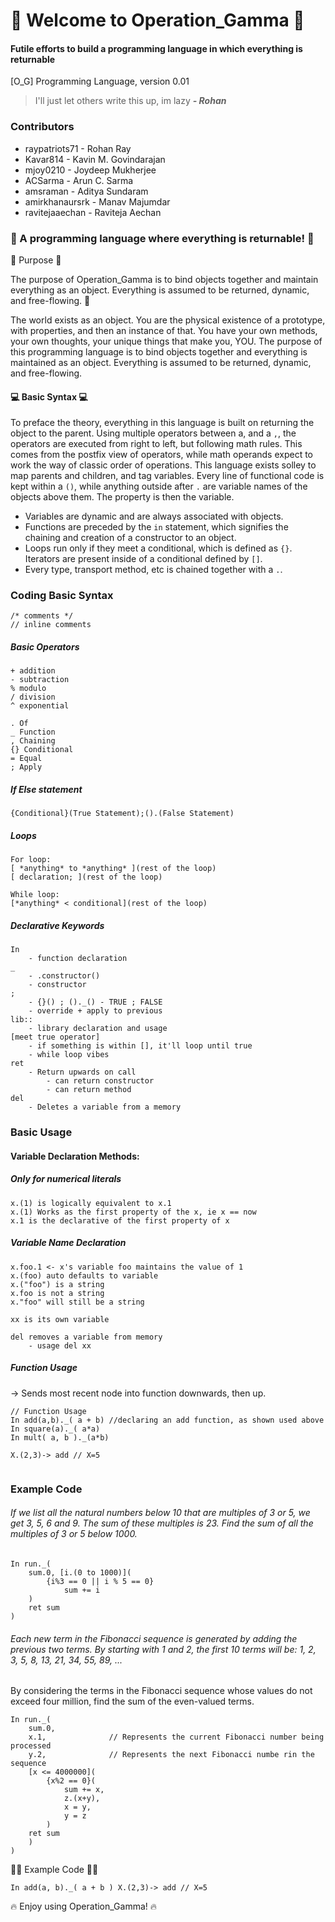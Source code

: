 

# 👋 Welcome to Operation_Gamma 👋

#### **Futile efforts to build a programming language in which everything is returnable**
[O_G] Programming Language, version 0.01
> I'll just let others write this up, im lazy ***- Rohan***
### Contributors
-   raypatriots71 - Rohan Ray
-   Kavar814 - Kavin M. Govindarajan
-   mjoy0210 - Joydeep Mukherjee
-   ACSarma - Arun C. Sarma
-   amsraman - Aditya Sundaram
-   amirkhanaursrk - Manav Majumdar
-   ravitejaaechan - Raviteja Aechan

### 🤖 A programming language where everything is returnable! 🤖
🌟 Purpose 🌟

The purpose of Operation_Gamma is to bind objects together and maintain everything as an object. Everything is assumed to be returned, dynamic, and free-flowing. 🚀

The world exists as an object. You are the physical existence of a prototype, with properties, and then an instance of that. You have your own methods, your own thoughts, your unique things that make you, YOU. The purpose of this programming language is to bind objects together and everything is maintained as an object. Everything is assumed to be returned, dynamic, and free-flowing.

#### 💻 Basic Syntax 💻
To preface the theory, everything in this language is built on returning the object to the parent. Using multiple operators between a, and a ```,```, the operators are executed from right to left, but following math rules. This comes from the postfix view of operators, while math operands expect to work the way of classic order of operations. This language exists solley to map parents and children, and tag variables. Every line of functional code is kept within a ```()```, while anything outside after ```.``` are variable names of the objects above them. The property is then the variable. 

-   Variables are dynamic and are always associated with objects.
-   Functions are preceded by the `in` statement, which signifies the chaining and creation of a constructor to an object.
-   Loops run only if they meet a conditional, which is defined as `{}`. Iterators are present inside of a conditional defined by `[]`.
-   Every type, transport method, etc is chained together with a `.`.

### Coding Basic Syntax
```
/* comments */
// inline comments
```
##### Basic Operators
```
+ addition
- subtraction
% modulo
/ division
^ exponential

. Of
_ Function
, Chaining
{} Conditional
= Equal  
; Apply
```
##### If Else statement
```
{Conditional}(True Statement);().(False Statement)
```
##### Loops
```
For loop:
[ *anything* to *anything* ](rest of the loop)
[ declaration; ](rest of the loop)

While loop:
[*anything* < conditional](rest of the loop)
```
##### Declarative Keywords
```
In 
    - function declaration
_
    - .constructor()
    - constructor 
; 
    - {}() ; ()._() - TRUE ; FALSE
    - override + apply to previous
lib::
    - library declaration and usage
[meet true operator]
    - if something is within [], it'll loop until true
    - while loop vibes
ret
    - Return upwards on call
        - can return constructor
        - can return method
del 
	- Deletes a variable from a memory
```

### Basic Usage

#### Variable Declaration Methods:
##### Only for numerical literals
```
x.(1) is logically equivalent to x.1
x.(1) Works as the first property of the x, ie x == now
x.1 is the declarative of the first property of x
```
##### Variable Name Declaration
```
x.foo.1 <- x's variable foo maintains the value of 1
x.(foo) auto defaults to variable
x.("foo") is a string
x.foo is not a string
x."foo" will still be a string

xx is its own variable

del removes a variable from memory
    - usage del xx
```
##### Function Usage
-> Sends most recent node into function downwards, then up. 
```
// Function Usage
In add(a,b)._( a + b) //declaring an add function, as shown used above
In square(a)._( a*a)
In mult( a, b )._(a*b)  

X.(2,3)-> add // X=5


```
### Example Code
###### If we list all the natural numbers below 10 that are multiples of 3 or 5, we get 3, 5, 6 and 9. The sum of these multiples is 23. Find the sum of all the multiples of 3 or 5 below 1000.
```
In run._(
    sum.0, [i.(0 to 1000)](
        {i%3 == 0 || i % 5 == 0}
            sum += i
    )
    ret sum
)
```
###### Each new term in the Fibonacci sequence is generated by adding the previous two terms. By starting with 1 and 2, the first 10 terms will be: 1, 2, 3, 5, 8, 13, 21, 34, 55, 89, ...
By considering the terms in the Fibonacci sequence whose values do not exceed four million, find the sum of the even-valued terms.

```
In run._(
    sum.0,
    x.1,              // Represents the current Fibonacci number being processed
    y.2,              // Represents the next Fibonacci numbe rin the sequence
    [x <= 4000000](
        {x%2 == 0}(
            sum += x,
            z.(x+y),
            x = y,
            y = z
        )
    ret sum
    )
)
```

👨‍💻 Example Code 👨‍💻

`In add(a, b)._( a + b )
X.(2,3)-> add // X=5`

🔥 Enjoy using Operation_Gamma! 🔥
